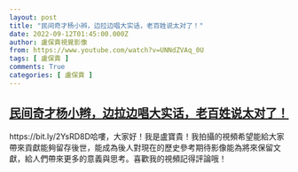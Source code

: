 ```yaml
---
layout: post
title: "民间奇才杨小辫，边拉边唱大实话，老百姓说太对了！"
date: 2022-09-12T01:45:00.000Z
author: 盧保貴視覺影像
from: https://www.youtube.com/watch?v=UNNdZVAq_0U
tags: [ 盧保貴 ]
comments: True
categories: [ 盧保貴 ]
---
```

<!--1662947100000-->
[民间奇才杨小辫，边拉边唱大实话，老百姓说太对了！](https://www.youtube.com/watch?v=UNNdZVAq_0U)
------

<div>
https://bit.ly/2YsRD8D哈嘍，大家好！我是盧寶貴！我拍攝的視頻希望能給大家帶來貢獻能夠留存後世，能成為後人對現在的歷史參考期待影像能為將來保留文獻，給人們帶來更多的意義與思考。喜歡我的視頻記得評論哦！
</div>
